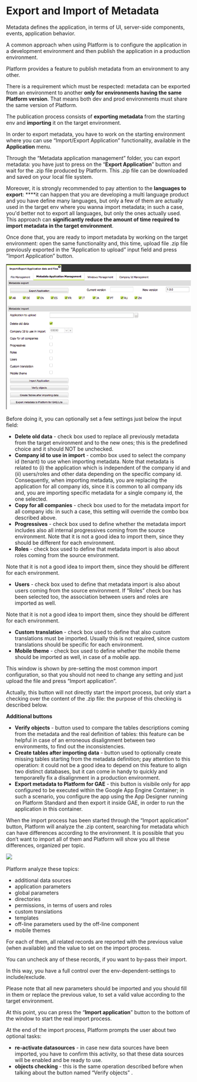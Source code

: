 # Export and Import of Metadata

Metadata defines the application, in terms of UI, server-side components, events, application behavior.

A common approach when using Platform is to configure the application in a development environment and then publish the application in a production environment.

Platform provides a feature to publish metadata from an environment to any other.

There is a requirement which must be respected: metadata can be exported from an environment to another **only for environments having the same Platform version**. That means both dev and prod environments must share the same version of Platform.

The publication process consists of **exporting metadata** from the starting env and **importing** it on the target environment.

In order to export metadata, you have to work on the starting environment where you can use “Import/Export Application” functionality, available in the **Application** menu.

Through the “Metadata application management” folder, you can export metadata: you have just to press on the “**Export Application**” button and wait for the .zip file produced by Platform. This .zip file can be downloaded and saved on your local file system.

Moreover, it is strongly recommended to pay attention to the **languages to export**: ****it can happen that you are developing a multi language product and you have define many languages, but only a few of them are actually used in the target env where you wanna import metadata; in such a case, you'd better not to export all languages, but only the ones actually used. This approach can **significantly reduce the amount of time required to import metadata in the target environment**.

Once done that, you are ready to import metadata by working on the target environment: open the same functionality and, this time, upload file .zip file previously exported in the “Application to upload” input field and press “Import Application” button.

![](../../.gitbook/assets/schermata-2021-02-16-alle-16.42.45.png)

Before doing it, you can optionally set a few settings just below the input field:

* **Delete old data** - check box used to replace all previously metadata from the target environment and to the new ones; this is the predefined choice and it should NOT be unchecked.
* **Company id to use in import** - combo box used to select the company id \(tenant\) to use when importing metadata. Note that metadata is related to \(i\) the application which is independent of the company id and \(ii\) users/roles and other data depending on the specific company id. Consequently, when importing metadata, you are replacing the application for all company ids, since it is common to all company ids and, you are importing specific metadata for a single company id, the one selected.
* **Copy for all companies** - check box used to for the metadata import for all company ids: in such a case, this setting will override the combo box described above. 
* **Progressives** - check box used to define whether the metadata import includes also all internal progressives coming from the source environment. Note that it is not a good idea to import them, since they should be different for each environment.
* **Roles** - check box used to define that metadata import is also about roles coming from the source environment.

Note that it is not a good idea to import them, since they should be different for each environment.

* **Users** - check box used to define that metadata import is also about users coming from the source environment. If “Roles” check box has been selected too, the association between users and roles are imported as well.

Note that it is not a good idea to import them, since they should be different for each environment.

* **Custom translation** - check box used to define that also custom translations must be imported. Usually this is not required, since custom translations should be specific for each environment.
* **Mobile theme** - check box used to define whether the mobile theme should be imported as well, in case of a mobile app.

This window is shown by pre-setting the most common import configuration, so that you should not need to change any setting and just upload the file and press “Import application”.

Actually, this button will not directly start the import process, but only start a checking over the content of the .zip file: the purpose of this checking is described below.

**Additional buttons**

* **Verify objects** - button used to compare the tables descriptions coming from the metadata and the real definition of tables: this feature can be helpful in case of an erroneous disalignment between two environments, to find out the inconsistencies.
* **Create tables after importing data** - button used to optionally create missing tables starting from the metadata definition; pay attention to this operation: it could not be a good idea to depend on this feature to align two distinct databases, but it can come in handy to quickly and temporarelly fix a disalignment in a production environment.
* **Export metadata to Platform for GAE** -  this button is visibile only for app configured to be executed within the Google App Engine Container; in such a scenario, you configure the app using the App Designer running on Platform Standard and then export it inside GAE, in order to run the application in this container.

When the import process has been started through the “Import application” button, Platform will analyze the .zip content, searching for metadata which can have differences according to the environment. It is possible that you don’t want to import all of them and Platform will show you all these differences, organized per topic.

![](https://lh6.googleusercontent.com/mCI-1W4Q4Vmv2jH134eDs4ogiFTyV41DAr4oGkF10xm9spRKCX-ZfhHWZ7aypnKNRvdbzMkTasrNJoSAjAxWcOm9RTvFMKcCEwxvYba7U1CpHZ0zF9-86rdc_p9UpLx0aZ3YiVB9)

Platform analyze these topics:

* additional data sources
* application parameters
* global parameters
* directories
* permissions, in terms of users and roles
* custom translations
* templates
* off-line parameters used by the off-line component
* mobile themes

For each of them, all related records are reported with the previous value \(when available\) and the value to set on the import process.

You can uncheck any of these records, if you want to by-pass their import.

In this way, you have a full control over the env-dependent-settings to include/exclude.

Please note that all new parameters should be imported and you should fill in them or replace the previous value, to set a valid value according to the target environment.

At this point, you can press the “**Import application**” button to the bottom of the window to start the real import process.

At the end of the import process, Platform prompts the user about two optional tasks:

* **re-activate datasources** - in case new data sources have been imported, you have to confirm this activity, so that these data sources will be enabled and be ready to use.
* **objects checking** - this is the same operation described before when talking about the button named “Verify objects” .

